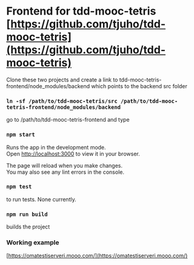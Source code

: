 # Frontend for tdd-mooc-tetris [https://github.com/tjuho/tdd-mooc-tetris](https://github.com/tjuho/tdd-mooc-tetris)

Clone these two projects and create a link to tdd-mooc-tetris-frontend/node_modules/backend which points to the backend src folder

### `ln -sf /path/to/tdd-mooc-tetris/src /path/to/tdd-mooc-tetris-frontend/node_modules/backend`

go to /path/to/tdd-mooc-tetris-frontend and type

### `npm start`

Runs the app in the development mode.\
Open [http://localhost:3000](http://localhost:3000) to view it in your browser.

The page will reload when you make changes.\
You may also see any lint errors in the console.

### `npm test`

to run tests. None currently.

### `npm run build`

builds the project

### Working example
[https://omatestiserveri.mooo.com/](https://omatestiserveri.mooo.com/)

